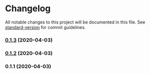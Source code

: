 # Changelog

All notable changes to this project will be documented in this file. See [standard-version](https://github.com/conventional-changelog/standard-version) for commit guidelines.

### [0.1.3](https://github.com/woniu3821/vuecli4-template/compare/v0.1.2...v0.1.3) (2020-04-03)

### [0.1.2](https://github.com/woniu3821/vuecli4-template/compare/v0.1.1...v0.1.2) (2020-04-03)

### 0.1.1 (2020-04-03)
